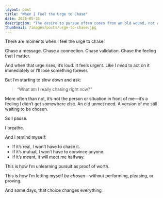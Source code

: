 ```yaml
---
layout: post
title: "When I Feel the Urge to Chase"
date: 2025-05-31
description: "The desire to pursue often comes from an old wound, not a present truth."
thumbnail: /images/posts/urge-to-chase.jpg
---
```


There are moments when I feel the urge to chase.

Chase a message. Chase a connection. Chase validation. Chase the feeling that I matter.

And when that urge rises, it’s loud. It feels urgent. Like I *need* to act on it immediately or I’ll lose something forever.

But I’m starting to slow down and ask:

> “What am I really chasing right now?”

More often than not, it’s not the person or situation in front of me—it’s a feeling I didn’t get somewhere else. An old unmet need. A version of me still waiting to be chosen.

So I pause.

I breathe.

And I remind myself:
- If it’s real, I won’t have to chase it.
- If it’s mutual, I won’t have to convince anyone.
- If it’s meant, it will meet me halfway.

This is how I’m unlearning pursuit as proof of worth.

This is how I’m letting myself *be chosen*—without performing, pleasing, or proving.

And some days, that choice changes everything.
